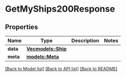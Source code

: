 # GetMyShips200Response

## Properties

Name | Type | Description | Notes
------------ | ------------- | ------------- | -------------
**data** | [**Vec<models::Ship>**](Ship.md) |  | 
**meta** | [**models::Meta**](Meta.md) |  | 

[[Back to Model list]](../README.md#documentation-for-models) [[Back to API list]](../README.md#documentation-for-api-endpoints) [[Back to README]](../README.md)


